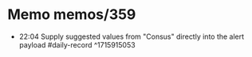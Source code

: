 # Memo memos/359
- 22:04 Supply suggested values from "Consus" directly into the alert payload #daily-record ^1715915053